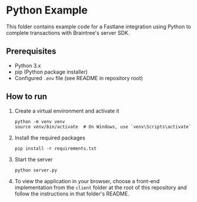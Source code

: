 # Python Example

This folder contains example code for a Fastlane integration using Python to complete transactions with Braintree's server SDK.

## Prerequisites

- Python 3.x
- pip (Python package installer)
- Configured `.env` file (see README in repository root)

## How to run

1. Create a virtual environment and activate it
    ```
    python -m venv venv
    source venv/bin/activate  # On Windows, use `venv\Scripts\activate`
    ```
2. Install the required packages
    ```
    pip install -r requirements.txt
    ```
3. Start the server
    ```
    python server.py
    ```
4. To view the application in your browser, choose a front-end implementation from the `client` folder at the root of this repository and follow the instructions in that folder's README.
